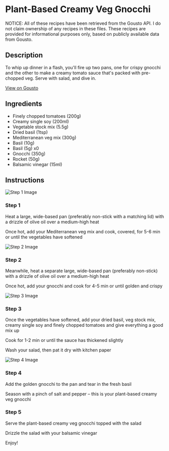 # Plant-Based Creamy Veg Gnocchi

NOTICE: All of these recipes have been retrieved from the Gousto API. I do not claim ownership of any recipes in these files. These recipes are provided for informational purposes only, based on publicly available data from Gousto.

## Description

To whip up dinner in a flash, you'll fire up two pans, one for crispy gnocchi and the other to make a creamy tomato sauce that's packed with pre-chopped veg. Serve with salad, and dive in. 

[View on Gousto](https://www.gousto.co.uk/recipes/cookbook/plant-based-creamy-veg-gnocchi)

## Ingredients

- Finely chopped tomatoes (200g)
- Creamy single soy (200ml)
- Vegetable stock mix (5.5g)
- Dried basil (1tsp)
- Mediterranean veg mix (300g)
- Basil (10g)
- Basil (5g) x0
- Gnocchi (350g)
- Rocket (50g)
- Balsamic vinegar (15ml)

## Instructions

![Step 1 Image](https://production-media.gousto.co.uk/cms/recipe-step-image/step-1-1627376619272-x200.jpg)

### Step 1

Heat a large, wide-based pan (preferably non-stick with a matching lid) with a drizzle of olive oil over a medium-high heat

Once hot, add your Mediterranean veg mix and cook, covered, for 5-6 min or until the vegetables have softened

![Step 2 Image](https://production-media.gousto.co.uk/cms/recipe-step-image/step-2-1627376623724-x200.jpg)

### Step 2

Meanwhile, heat a separate large, wide-based pan (preferably non-stick) with a drizzle of olive oil over a medium-high heat

Once hot, add your gnocchi and cook for 4-5 min or until golden and crispy

![Step 3 Image](https://production-media.gousto.co.uk/cms/recipe-step-image/step-3-1627376629254-x200.jpg)

### Step 3

Once the vegetables have softened, add your dried basil, veg stock mix, creamy single soy and finely chopped tomatoes and give everything a good mix up

Cook for 1-2 min or until the sauce has thickened slightly

Wash your salad, then pat it dry with kitchen paper

![Step 4 Image](https://production-media.gousto.co.uk/cms/recipe-step-image/step-4-1627376633929-x200.jpg)

### Step 4

Add the golden gnocchi to the pan and tear in the fresh basil

Season with a pinch of salt and pepper – this is your plant-based creamy veg gnocchi

### Step 5

Serve the plant-based creamy veg gnocchi topped with the salad

Drizzle the salad with your balsamic vinegar

Enjoy!

